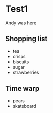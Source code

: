 # Test1
Andy was here

## Shopping list
- tea
- crisps
- biscuits
- sugar
- strawberries

## Time warp
- pears
- skateboard
